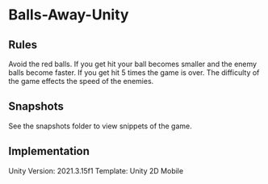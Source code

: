 # Balls-Away-Unity

## Rules

Avoid the red balls. If you get hit your ball becomes smaller and the enemy balls become faster. If you get hit 5 times the game is over.
The difficulty of the game effects the speed of the enemies.

## Snapshots

See the snapshots folder to view snippets of the game.

## Implementation

Unity Version: 2021.3.15f1
Template: Unity 2D Mobile
